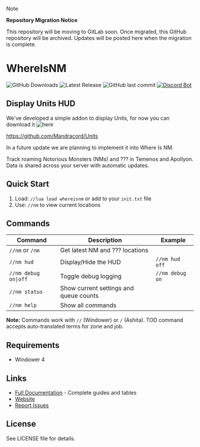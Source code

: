 > [!NOTE]
> **Repository Migration Notice**
> 
> This repository will be moving to GitLab soon. Once migrated, this GitHub repository will be archived.
> Updates will be posted here when the migration is complete.


# WhereIsNM

![GitHub Downloads](https://img.shields.io/github/downloads/Mandracord/whereisnm-addon/total) ![Latest Release](https://img.shields.io/github/v/release/Mandracord/whereisnm-addon) ![GitHub last commit](https://img.shields.io/github/last-commit/Mandracord/whereisnm-addon)  [![Discord Bot](https://img.shields.io/badge/Discord-Invite%20Bot-5865F2?logo=discord&logoColor=white)](https://whereisnm.com/discord)

## Display Units HUD

We've developed a simple addon to display Units, for now you can download it ![here](https://github.com/Mandracord/Units)

https://github.com/Mandracord/Units

In a future update we are planning to implement it into Where Is NM.


Track roaming Notorious Monsters (NMs) and ??? in Temenos and Apollyon. Data is shared across your server with automatic updates.

## Quick Start

1. Load: `//lua load whereisnm` or add to your `init.txt` file
2. Use: `//nm` to view current locations

## Commands

| Command | Description | Example |
|---------|-------------|---------|
| `//nm` or `/nm` | Get latest NM and ??? locations | |
| `//nm hud` | Display/Hide the HUD | `//nm hud off` |
| `//nm debug on\|off` | Toggle debug logging | `//nm debug on` |
| `//nm status` | Show current settings and queue counts | |
| `//nm help` | Show all commands | |

**Note:** Commands work with `//` (Windower) or `/` (Ashita). TOD command accepts auto-translated terms for zone and job.

## Requirements

- Windower 4 

## Links

- [Full Documentation](https://whereisnm.com/documentation) - Complete guides and tables
- [Website](https://whereisnm.com)
- [Report Issues](https://github.com/Mandracord/whereisnm-addon/issues)


## License

See LICENSE file for details.
